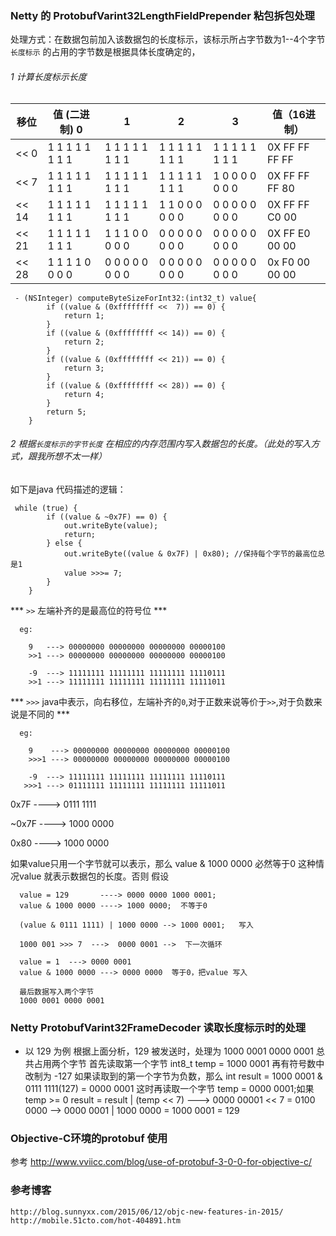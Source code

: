 ### Netty 的 ProtobufVarint32LengthFieldPrepender 粘包拆包处理
处理方式：在数据包前加入该数据包的长度标示，该标示所占字节数为1--4个字节
`长度标示` 的占用的字节数是根据具体长度确定的，
###### 1 计算长度标示长度
    
|    移位    |  值 (二进制) 0   |        1        |       2         |       3         |   值（16进制）    |
|-----------|-----------------|-----------------|-----------------|-----------------|-----------------|
| << 0      | 1 1 1 1 1 1 1 1 | 1 1 1 1 1 1 1 1 | 1 1 1 1 1 1 1 1 | 1 1 1 1 1 1 1 1 | 0X FF FF FF FF  |                  
| << 7      | 1 1 1 1 1 1 1 1 | 1 1 1 1 1 1 1 1 | 1 1 1 1 1 1 1 1 | 1 0 0 0 0 0 0 0 | 0X FF FF FF 80  |
| << 14     | 1 1 1 1 1 1 1 1 | 1 1 1 1 1 1 1 1 | 1 1 0 0 0 0 0 0 | 0 0 0 0 0 0 0 0 | 0X FF FF C0 00  |
| << 21     | 1 1 1 1 1 1 1 1 | 1 1 1 0 0 0 0 0 | 0 0 0 0 0 0 0 0 | 0 0 0 0 0 0 0 0 | 0X FF E0 00 00  |
| << 28     | 1 1 1 1 0 0 0 0 | 0 0 0 0 0 0 0 0 | 0 0 0 0 0 0 0 0 | 0 0 0 0 0 0 0 0 | 0x F0 00 00 00  |

     
     - (NSInteger) computeByteSizeForInt32:(int32_t) value{
    		if ((value & (0xffffffff <<  7)) == 0) {
            	return 1;
        	}
        	if ((value & (0xffffffff << 14)) == 0) {
            	return 2;
        	}
        	if ((value & (0xffffffff << 21)) == 0) {
            	return 3;
        	}
        	if ((value & (0xffffffff << 28)) == 0) {
            	return 4;
        	}
        	return 5;
        }
      
      
      
###### 2 根据`长度标示的字节长度` 在相应的内存范围内写入数据包的长度。（此处的写入方式，跟我所想不太一样）
如下是java 代码描述的逻辑：
    
     while (true) {
            if ((value & ~0x7F) == 0) {
                out.writeByte(value);
                return;
            } else {
                out.writeByte((value & 0x7F) | 0x80); //保持每个字节的最高位总是1
                value >>>= 7;
            }
        }
         
        
  *** `>>`  左端补齐的是最高位的符号位 ***
      
      eg:
         
        9   ---> 00000000 00000000 00000000 00000100
      	>>1 ---> 00000000 00000000 00000000 00000100
      	
    	-9  ---> 11111111 11111111 11111111 11110111
    	>>1 ---> 11111111 11111111 11111111 11111011
      
  *** `>>>`  java中表示，向右移位，左端补齐的`0`,对于正数来说等价于`>>`,对于负数来说是不同的 ***
  
      eg:
      
        9    ---> 00000000 00000000 00000000 00000100
      	>>>1 ---> 00000000 00000000 00000000 00000100
       
  		-9  ---> 11111111 11111111 11111111 11110111
       >>>1 ---> 01111111 11111111 11111111 11111011
                 
  
  0x7F  ---->   0111 1111
  
  ~0x7F ---->   1000 0000
  
  0x80  ---->   1000 0000
  
  如果value只用一个字节就可以表示，那么 value & 1000 0000  必然等于0  这种情况value 就表示数据包的长度。否则 
  假设 
      
      value = 129       ----> 0000 0000 1000 0001;
      value & 1000 0000 ----> 1000 0000;  不等于0
      
      (value & 0111 1111) | 1000 0000 --> 1000 0001;   写入
      
      1000 001 >>> 7  --->  0000 0001 -->  下一次循环
      
      value = 1  ---> 0000 0001
      value & 1000 0000 ---> 0000 0000  等于0，把value 写入
      
      最后数据写入两个字节
      1000 0001 0000 0001
      
      
### Netty ProtobufVarint32FrameDecoder  读取长度标示时的处理

* 以  129 为例 
	根据上面分析，129 被发送时，处理为  1000 0001 0000 0001  总共占用两个字节
	首先读取第一个字节 int8_t temp = 1000 0001   再有符号数中 改制为 -127
	如果读取到的第一个字节为负数，那么 int result = 1000 0001 & 0111 1111(127) = 0000 0001
	这时再读取一个字节 temp = 0000 0001;如果 temp >= 0  result = result | (temp << 7) 
	---> 0000 00001 << 7 = 0100 0000 --> 0000 0001 | 1000 0000 = 1000 0001 = 129 
	
	
	
###  Objective-C环境的protobuf 使用
参考
http://www.vviicc.com/blog/use-of-protobuf-3-0-0-for-objective-c/
	
###  参考博客
    http://blog.sunnyxx.com/2015/06/12/objc-new-features-in-2015/     
    http://mobile.51cto.com/hot-404891.htm
     
